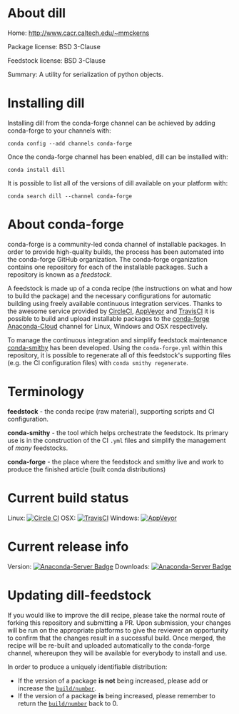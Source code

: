 About dill
==========

Home: http://www.cacr.caltech.edu/~mmckerns

Package license: BSD 3-Clause

Feedstock license: BSD 3-Clause

Summary: A utility for serialization of python objects.



Installing dill
===============

Installing dill from the conda-forge channel can be achieved by adding conda-forge to your channels with:

```
conda config --add channels conda-forge
```

Once the conda-forge channel has been enabled, dill can be installed with:

```
conda install dill
```

It is possible to list all of the versions of dill available on your platform with:

```
conda search dill --channel conda-forge
```


About conda-forge
=================

conda-forge is a community-led conda channel of installable packages.
In order to provide high-quality builds, the process has been automated into the
conda-forge GitHub organization. The conda-forge organization contains one repository 
for each of the installable packages. Such a repository is known as a *feedstock*.

A feedstock is made up of a conda recipe (the instructions on what and how to build
the package) and the necessary configurations for automatic building using freely
available continuous integration services. Thanks to the awesome service provided by
[CircleCI](https://circleci.com/), [AppVeyor](http://www.appveyor.com/)
and [TravisCI](https://travis-ci.org/) it is possible to build and upload installable
packages to the [conda-forge](https://anaconda.org/conda-forge)
[Anaconda-Cloud](http://docs.anaconda.org/) channel for Linux, Windows and OSX respectively.

To manage the continuous integration and simplify feedstock maintenance
[conda-smithy](http://github.com/conda-forge/conda-smithy) has been developed.
Using the ``conda-forge.yml`` within this repository, it is possible to regenerate all of
this feedstock's supporting files (e.g. the CI configuration files) with ``conda smithy regenerate``.


Terminology
===========

**feedstock** - the conda recipe (raw material), supporting scripts and CI configuration.

**conda-smithy** - the tool which helps orchestrate the feedstock.
                   Its primary use is in the construction of the CI ``.yml`` files
                   and simplify the management of *many* feedstocks.

**conda-forge** - the place where the feedstock and smithy live and work to
                  produce the finished article (built conda distributions)

Current build status
====================

Linux: [![Circle CI](https://circleci.com/gh/conda-forge/dill-feedstock.svg?style=svg)](https://circleci.com/gh/conda-forge/dill-feedstock)
OSX: [![TravisCI](https://travis-ci.org/conda-forge/dill-feedstock.svg?branch=master)](https://travis-ci.org/conda-forge/dill-feedstock) 
Windows: [![AppVeyor](https://ci.appveyor.com/api/projects/status/github/conda-forge/dill-feedstock?svg=True)](https://ci.appveyor.com/project/conda-forge/dill-feedstock/branch/master)

Current release info
====================
Version: [![Anaconda-Server Badge](https://anaconda.org/conda-forge/dill/badges/version.svg)](https://anaconda.org/conda-forge/dill)
Downloads: [![Anaconda-Server Badge](https://anaconda.org/conda-forge/dill/badges/downloads.svg)](https://anaconda.org/conda-forge/dill)


Updating dill-feedstock
=======================

If you would like to improve the dill recipe, please take the normal
route of forking this repository and submitting a PR. Upon submission, your changes will
be run on the appropriate platforms to give the reviewer an opportunity to confirm that the
changes result in a successful build. Once merged, the recipe will be re-built and uploaded
automatically to the conda-forge channel, whereupon they will be available for everybody to
install and use.

In order to produce a uniquely identifiable distribution:
 * If the version of a package **is not** being increased, please add or increase
   the [``build/number``](http://conda.pydata.org/docs/building/meta-yaml.html#build-number-and-string). 
 * If the version of a package **is** being increased, please remember to return
   the [``build/number``](http://conda.pydata.org/docs/building/meta-yaml.html#build-number-and-string)
   back to 0.
